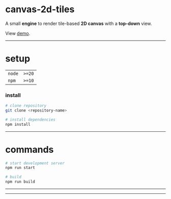 # canvas-2d-tiles

A small **engine** to render tile-based **2D canvas** with a **top-down** view.

View [demo](https://jimj92120.github.io/canvas-2d-tiles/).

---

# setup

|        |        |
| ------ | ------ |
| `node` | `>=20` |
| `npm`  | `>=10` |

### install

```sh
# clone repository
git clone <repository-name>

# install dependencies
npm install
```

---

# commands

```sh
# start development server
npm run start

# build
npm run build
```

---

---

#
